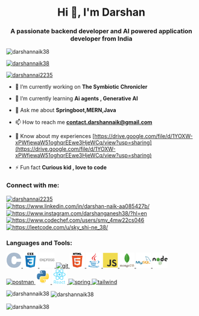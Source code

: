 <h1 align="center">Hi 👋, I'm Darshan</h1>
<h3 align="center">A passionate backend developer and AI powered application developer from India</h3>

<p align="left"> <img src="https://komarev.com/ghpvc/?username=darshannaik38&label=Profile%20views&color=0e75b6&style=flat" alt="darshannaik38" /> </p>

<p align="left"> <a href="https://github.com/ryo-ma/github-profile-trophy"><img src="https://github-profile-trophy.vercel.app/?username=darshannaik38" alt="darshannaik38" /></a> </p>

<p align="left"> <a href="https://twitter.com/darshannai2235" target="blank"><img src="https://img.shields.io/twitter/follow/darshannai2235?logo=twitter&style=for-the-badge" alt="darshannai2235" /></a> </p>

- 🔭 I’m currently working on **The Symbiotic Chronicler**

- 🌱 I’m currently learning **Ai agents , Generative AI**

- 💬 Ask me about **Springboot,MERN,Java**

- 📫 How to reach me **contact.darshannaik@gmail.com**

- 📄 Know about my experiences [https://drive.google.com/file/d/1YOXW-xPWfjewaW51oghqrEEwe3HjeWCq/view?usp=sharing](https://drive.google.com/file/d/1YOXW-xPWfjewaW51oghqrEEwe3HjeWCq/view?usp=sharing)

- ⚡ Fun fact **Curious kid , love to code**

<h3 align="left">Connect with me:</h3>
<p align="left">
<a href="https://twitter.com/darshannai2235" target="blank"><img align="center" src="https://raw.githubusercontent.com/rahuldkjain/github-profile-readme-generator/master/src/images/icons/Social/twitter.svg" alt="darshannai2235" height="30" width="40" /></a>
<a href="https://linkedin.com/in/https://www.linkedin.com/in/darshan-naik-aa085427b/" target="blank"><img align="center" src="https://raw.githubusercontent.com/rahuldkjain/github-profile-readme-generator/master/src/images/icons/Social/linked-in-alt.svg" alt="https://www.linkedin.com/in/darshan-naik-aa085427b/" height="30" width="40" /></a>
<a href="https://instagram.com/https://www.instagram.com/darshanganesh38/?hl=en" target="blank"><img align="center" src="https://raw.githubusercontent.com/rahuldkjain/github-profile-readme-generator/master/src/images/icons/Social/instagram.svg" alt="https://www.instagram.com/darshanganesh38/?hl=en" height="30" width="40" /></a>
<a href="https://www.codechef.com/users/https://www.codechef.com/users/smv_4mw22cs046" target="blank"><img align="center" src="https://cdn.jsdelivr.net/npm/simple-icons@3.1.0/icons/codechef.svg" alt="https://www.codechef.com/users/smv_4mw22cs046" height="30" width="40" /></a>
<a href="https://www.leetcode.com/https://leetcode.com/u/sky_shi-ne_38/" target="blank"><img align="center" src="https://raw.githubusercontent.com/rahuldkjain/github-profile-readme-generator/master/src/images/icons/Social/leet-code.svg" alt="https://leetcode.com/u/sky_shi-ne_38/" height="30" width="40" /></a>
</p>

<h3 align="left">Languages and Tools:</h3>
<p align="left"> <a href="https://www.cprogramming.com/" target="_blank" rel="noreferrer"> <img src="https://raw.githubusercontent.com/devicons/devicon/master/icons/c/c-original.svg" alt="c" width="40" height="40"/> </a> <a href="https://www.w3schools.com/css/" target="_blank" rel="noreferrer"> <img src="https://raw.githubusercontent.com/devicons/devicon/master/icons/css3/css3-original-wordmark.svg" alt="css3" width="40" height="40"/> </a> <a href="https://expressjs.com" target="_blank" rel="noreferrer"> <img src="https://raw.githubusercontent.com/devicons/devicon/master/icons/express/express-original-wordmark.svg" alt="express" width="40" height="40"/> </a> <a href="https://git-scm.com/" target="_blank" rel="noreferrer"> <img src="https://www.vectorlogo.zone/logos/git-scm/git-scm-icon.svg" alt="git" width="40" height="40"/> </a> <a href="https://www.w3.org/html/" target="_blank" rel="noreferrer"> <img src="https://raw.githubusercontent.com/devicons/devicon/master/icons/html5/html5-original-wordmark.svg" alt="html5" width="40" height="40"/> </a> <a href="https://www.java.com" target="_blank" rel="noreferrer"> <img src="https://raw.githubusercontent.com/devicons/devicon/master/icons/java/java-original.svg" alt="java" width="40" height="40"/> </a> <a href="https://developer.mozilla.org/en-US/docs/Web/JavaScript" target="_blank" rel="noreferrer"> <img src="https://raw.githubusercontent.com/devicons/devicon/master/icons/javascript/javascript-original.svg" alt="javascript" width="40" height="40"/> </a> <a href="https://www.mongodb.com/" target="_blank" rel="noreferrer"> <img src="https://raw.githubusercontent.com/devicons/devicon/master/icons/mongodb/mongodb-original-wordmark.svg" alt="mongodb" width="40" height="40"/> </a> <a href="https://www.mysql.com/" target="_blank" rel="noreferrer"> <img src="https://raw.githubusercontent.com/devicons/devicon/master/icons/mysql/mysql-original-wordmark.svg" alt="mysql" width="40" height="40"/> </a> <a href="https://nodejs.org" target="_blank" rel="noreferrer"> <img src="https://raw.githubusercontent.com/devicons/devicon/master/icons/nodejs/nodejs-original-wordmark.svg" alt="nodejs" width="40" height="40"/> </a> <a href="https://postman.com" target="_blank" rel="noreferrer"> <img src="https://www.vectorlogo.zone/logos/getpostman/getpostman-icon.svg" alt="postman" width="40" height="40"/> </a> <a href="https://www.python.org" target="_blank" rel="noreferrer"> <img src="https://raw.githubusercontent.com/devicons/devicon/master/icons/python/python-original.svg" alt="python" width="40" height="40"/> </a> <a href="https://reactjs.org/" target="_blank" rel="noreferrer"> <img src="https://raw.githubusercontent.com/devicons/devicon/master/icons/react/react-original-wordmark.svg" alt="react" width="40" height="40"/> </a> <a href="https://spring.io/" target="_blank" rel="noreferrer"> <img src="https://www.vectorlogo.zone/logos/springio/springio-icon.svg" alt="spring" width="40" height="40"/> </a> <a href="https://tailwindcss.com/" target="_blank" rel="noreferrer"> <img src="https://www.vectorlogo.zone/logos/tailwindcss/tailwindcss-icon.svg" alt="tailwind" width="40" height="40"/> </a> </p>

<p><img align="left" src="https://github-readme-stats.vercel.app/api/top-langs?username=darshannaik38&show_icons=true&locale=en&layout=compact" alt="darshannaik38" /></p>

<p>&nbsp;<img align="center" src="https://github-readme-stats.vercel.app/api?username=darshannaik38&show_icons=true&locale=en" alt="darshannaik38" /></p>

<p><img align="center" src="https://github-readme-streak-stats.herokuapp.com/?user=darshannaik38&" alt="darshannaik38" /></p>

